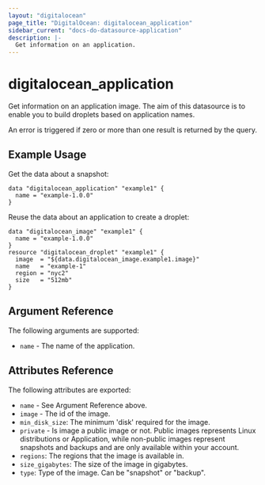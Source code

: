 ```yaml
---
layout: "digitalocean"
page_title: "DigitalOcean: digitalocean_application"
sidebar_current: "docs-do-datasource-application"
description: |-
  Get information on an application.
---
```


# digitalocean_application

Get information on an application image. The aim of this datasource is to enable
you to build droplets based on application names.

An error is triggered if zero or more than one result is returned by the query.

## Example Usage

Get the data about a snapshot:

```hcl
data "digitalocean_application" "example1" {
  name = "example-1.0.0"
}
```

Reuse the data about an application to create a droplet:

```hcl
data "digitalocean_image" "example1" {
  name = "example-1.0.0"
}
resource "digitalocean_droplet" "example1" {
  image  = "${data.digitalocean_image.example1.image}"
  name   = "example-1"
  region = "nyc2"
  size   = "512mb"
}
```

## Argument Reference

The following arguments are supported:

* `name` - The name of the application.

## Attributes Reference

The following attributes are exported:

* `name` - See Argument Reference above.
* `image` - The id of the image.
* `min_disk_size`: The minimum 'disk' required for the image.
* `private` - Is image a public image or not. Public images represents
  Linux distributions or Application, while non-public images represent
  snapshots and backups and are only available within your account.
* `regions`: The regions that the image is available in.
* `size_gigabytes`: The size of the image in gigabytes.
* `type`: Type of the image. Can be "snapshot" or "backup".
